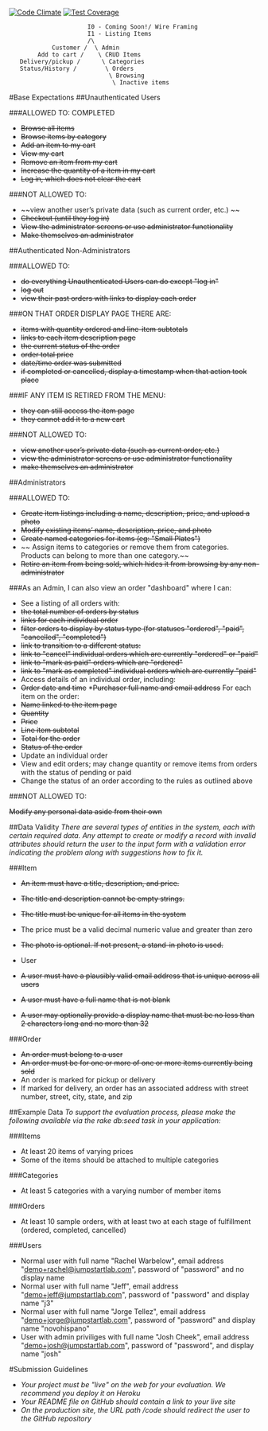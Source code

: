 [![Code Climate](https://codeclimate.com/github/ericfransen/dinner_dash/badges/gpa.svg)](https://codeclimate.com/github/ericfransen/dinner_dash)
[![Test Coverage](https://codeclimate.com/github/ericfransen/dinner_dash/badges/coverage.svg)](https://codeclimate.com/github/ericfransen/dinner_dash)

```
                      I0 - Coming Soon!/ Wire Framing
                      I1 - Listing Items
                      /\
            Customer /  \ Admin
        Add to cart /    \ CRUD Items
   Delivery/pickup /      \ Categories
   Status/History /        \ Orders
                            \ Browsing
                             \ Inactive items
```

#Base Expectations
##Unauthenticated Users

###ALLOWED TO:
COMPLETED
* ~~Browse all items~~
* ~~Browse items by category~~
* ~~Add an item to my cart~~
* ~~View my cart~~
* ~~Remove an item from my cart~~
* ~~Increase the quantity of a item in my cart~~
* ~~Log in, which does not clear the cart~~

###NOT ALLOWED TO:

* ~~view another user’s private data (such as current order, etc.) ~~
* ~~Checkout (until they log in)~~
* ~~View the administrator screens or use administrator functionality~~
* ~~Make themselves an administrator~~

##Authenticated Non-Administrators

###ALLOWED TO:

* ~~do everything Unauthenticated Users can do except "log in"~~
* ~~log out~~
* ~~view their past orders with links to display each order~~

###ON THAT ORDER DISPLAY PAGE THERE ARE:
* ~~items with quantity ordered and line-item subtotals~~
* ~~links to each item description page~~
* ~~the current status of the order~~
* ~~order total price~~
* ~~date/time order was submitted~~
* ~~if completed or cancelled, display a timestamp when that action took place~~

###IF ANY ITEM IS RETIRED FROM THE MENU:
* ~~they can still access the item page~~
* ~~they cannot add it to a new cart~~

###NOT ALLOWED TO:
* ~~view another user’s private data (such as current order, etc.)~~
* ~~view the administrator screens or use administrator functionality~~
* ~~make themselves an administrator~~

##Administrators

###ALLOWED TO:

* ~~Create item listings including a name, description, price, and upload a photo~~
* ~~Modify existing items’ name, description, price, and photo~~
* ~~Create named categories for items (eg: "Small Plates")~~
* ~~ Assign items to categories or remove them from categories. Products can belong to more than one category.~~
* ~~Retire an item from being sold, which hides it from browsing by any non-administrator~~

###As an Admin, I can also view an order "dashboard" where I can:

* See a listing of all orders with:
* ~~the total number of orders by status~~
* ~~links for each individual order~~
* ~~filter orders to display by status type (for statuses "ordered", "paid", "cancelled", "completed")~~
* ~~link to transition to a different status:~~
* ~~link to "cancel" individual orders which are currently "ordered" or "paid"~~
* ~~link to "mark as paid" orders which are "ordered"~~
* ~~link to "mark as completed" individual orders which are currently "paid"~~
* Access details of an individual order, including:
* ~~Order date and time~~
*~~Purchaser full name and email address~~
For each item on the order:
* ~~Name linked to the item page~~
* ~~Quantity~~
* ~~Price~~
* ~~Line item subtotal~~
* ~~Total for the order~~
* ~~Status of the order~~
*  Update an individual order
*  View and edit orders; may change quantity or remove items from orders with the status of pending or paid
*  Change the status of an order according to the rules as outlined above

###NOT ALLOWED TO:

~~Modify any personal data aside from their own~~

##Data Validity
*There are several types of entities in the system, each with certain required data. Any attempt to create or modify a record with invalid attributes should return the user to the input form with a validation error indicating the problem along with suggestions how to fix it.*

###Item

*  ~~An item must have a title, description, and price.~~
*  ~~The title and description cannot be empty strings.~~
*  ~~The title must be unique for all items in the system~~
*  The price must be a valid decimal numeric value and greater than zero
*  ~~The photo is optional. If not present, a stand-in photo is used.~~
*  User

*  ~~A user must have a plausibly valid email address that is unique across all users~~
*  ~~A user must have a full name that is not blank~~
*  ~~A user may optionally provide a display name that must be no less than 2 characters long and no more than 32~~

###Order

*  ~~An order must belong to a user~~
*  ~~An order must be for one or more of one or more items currently being sold~~
*  An order is marked for pickup or delivery
*  If marked for delivery, an order has an associated address with street number, street, city, state, and zip

##Example Data
*To support the evaluation process, please make the following available via the rake db:seed task in your application:*

###Items
*  At least 20 items of varying prices
*  Some of the items should be attached to multiple categories

###Categories
*  At least 5 categories with a varying number of member items

###Orders
*  At least 10 sample orders, with at least two at each stage of fulfillment (ordered, completed, cancelled)

###Users
*  Normal user with full name "Rachel Warbelow", email address "demo+rachel@jumpstartlab.com", password of "password" and no display name
*  Normal user with full name "Jeff", email address "demo+jeff@jumpstartlab.com", password of "password" and display name "j3"
*  Normal user with full name "Jorge Tellez", email address "demo+jorge@jumpstartlab.com", password of "password" and display name "novohispano"
*  User with admin priviliges with full name "Josh Cheek", email address "demo+josh@jumpstartlab.com", password of "password", and display name "josh"

#Submission Guidelines
- *Your project must be "live" on the web for your evaluation. We recommend you deploy it on Heroku*
- *Your README file on GitHub should contain a link to your live site*
- *On the production site, the URL path /code should redirect the user to the GitHub repository*
